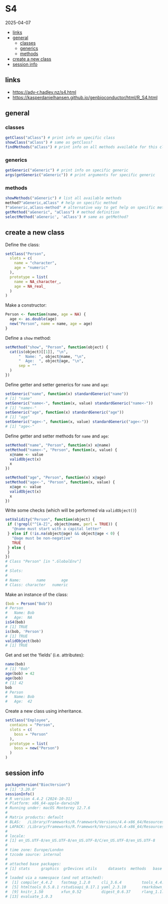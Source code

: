 S4
================
2025-04-07

- [links](#links)
- [general](#general)
  - [classes](#classes)
  - [generics](#generics)
  - [methods](#methods)
- [create a new class](#create-a-new-class)
- [session info](#session-info)

## links

- <https://adv-r.hadley.nz/s4.html>  
- <https://kasperdanielhansen.github.io/genbioconductor/html/R_S4.html>

## general

### classes

``` r
getClass("aClass") # print info on specific class
showClass("aClass") # same as getClass?
findMethods("aClass") # print info on all methods available for this class
```

### generics

``` r
getGeneric("aGeneric") # print info on specific generic
args(getGeneric("aGeneric")) # print arguments for specific generic
```

### methods

``` r
showMethods("aGeneric") # list all available methods
method?"aGeneric,aClass" # help on specific method
?"aGeneric,aClass-method" # alternative way to get help on specific method
getMethod("aGeneric", "aClass") # method definition
selectMethod('aGeneric', 'aClass') # same as getMethod?
```

## create a new class

Define the class:

``` r
setClass("Person", 
  slots = c(
    name = "character", 
    age = "numeric"
  ), 
  prototype = list(
    name = NA_character_,
    age = NA_real_
  )
)
```

Make a constructor:

``` r
Person <- function(name, age = NA) {
  age <- as.double(age)
  new("Person", name = name, age = age)
}
```

Define a `show` method:

``` r
setMethod("show", "Person", function(object) {
  cat(is(object)[[1]], "\n",
      "  Name: ", object@name, "\n",
      "  Age:  ", object@age, "\n",
      sep = ""
  )
})
```

Define getter and setter generics for `name` and `age`:

``` r
setGeneric("name", function(x) standardGeneric("name"))
# [1] "name"
setGeneric("name<-", function(x, value) standardGeneric("name<-"))
# [1] "name<-"
setGeneric("age", function(x) standardGeneric("age"))
# [1] "age"
setGeneric("age<-", function(x, value) standardGeneric("age<-"))
# [1] "age<-"
```

Define getter and setter methods for `name` and `age`:

``` r
setMethod("name", "Person", function(x) x@name)
setMethod("name<-", "Person", function(x, value) {
  x@name <- value
  validObject(x)
  x
})

setMethod("age", "Person", function(x) x@age)
setMethod("age<-", "Person", function(x, value) {
  x@age <- value
  validObject(x)
  x
})
```

Write some checks (which will be performed via `validObject()`)

``` r
setValidity("Person", function(object) {
 if (!grepl("^[A-Z]", object@name, perl = TRUE)) {
   "@name must start with a capital letter"
 } else if (!is.na(object@age) && object@age < 0) {
   "@age must be non-negative"
   TRUE
 } else {
 }
})
# Class "Person" [in ".GlobalEnv"]
# 
# Slots:
#                           
# Name:       name       age
# Class: character   numeric
```

Make an instance of the class:

``` r
(bob = Person("Bob"))
# Person
#   Name: Bob
#   Age:  NA
isS4(bob)
# [1] TRUE
is(bob, 'Person')
# [1] TRUE
validObject(bob)
# [1] TRUE
```

Get and set the ‘fields’ (i.e. attributes):

``` r
name(bob)
# [1] "Bob"
age(bob) = 42
age(bob)
# [1] 42
bob
# Person
#   Name: Bob
#   Age:  42
```

Create a new class using inheritance.

``` r
setClass("Employee", 
  contains = "Person", 
  slots = c(
    boss = "Person"
  ),
  prototype = list(
    boss = new("Person")
  )
)
```

## session info

``` r
packageVersion("BiocVersion")
# [1] '3.20.0'
sessionInfo()
# R version 4.4.2 (2024-10-31)
# Platform: x86_64-apple-darwin20
# Running under: macOS Monterey 12.7.6
# 
# Matrix products: default
# BLAS:   /Library/Frameworks/R.framework/Versions/4.4-x86_64/Resources/lib/libRblas.0.dylib 
# LAPACK: /Library/Frameworks/R.framework/Versions/4.4-x86_64/Resources/lib/libRlapack.dylib;  LAPACK version 3.12.0
# 
# locale:
# [1] en_US.UTF-8/en_US.UTF-8/en_US.UTF-8/C/en_US.UTF-8/en_US.UTF-8
# 
# time zone: Europe/London
# tzcode source: internal
# 
# attached base packages:
# [1] stats     graphics  grDevices utils     datasets  methods   base     
# 
# loaded via a namespace (and not attached):
#  [1] compiler_4.4.2    fastmap_1.2.0     cli_3.6.4         tools_4.4.2      
#  [5] htmltools_0.5.8.1 rstudioapi_0.17.1 yaml_2.3.10       rmarkdown_2.29   
#  [9] knitr_1.50        xfun_0.52         digest_0.6.37     rlang_1.1.5      
# [13] evaluate_1.0.3
```
